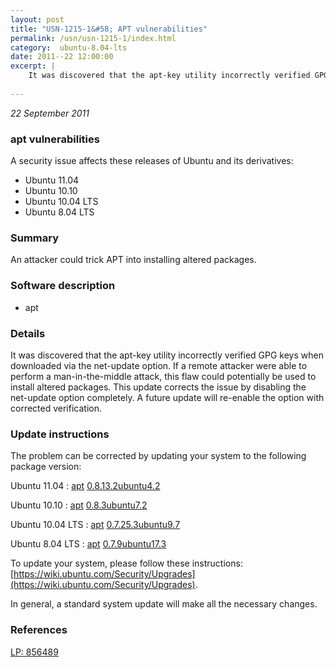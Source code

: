 ```yaml
---
layout: post
title: "USN-1215-1&#58; APT vulnerabilities"
permalink: /usn/usn-1215-1/index.html
category:  ubuntu-8.04-lts
date: 2011--22 12:00:00
excerpt: |
    It was discovered that the apt-key utility incorrectly verified GPG keys when downloaded via the net-update option. If a remote attacker were able to perform a man-in-the-middle attack, this flaw could potentially be used to install altered packages. This update corrects the issue by disabling the net-update option completely. A future update will re-enable the option with corrected verification. 
    
--- 
```

 
 

*22 September 2011*

### apt vulnerabilities

A security issue affects these releases of Ubuntu and its derivatives:

* Ubuntu 11.04
* Ubuntu 10.10
* Ubuntu 10.04 LTS
* Ubuntu 8.04 LTS

### Summary

An attacker could trick APT into installing altered packages. 

### Software description

* apt 

### Details

It was discovered that the apt-key utility incorrectly verified GPG keys when downloaded via the net-update option. If a remote attacker were able to perform a man-in-the-middle attack, this flaw could potentially be used to install altered packages. This update corrects the issue by disabling the net-update option completely. A future update will re-enable the option with corrected verification. 

### Update instructions

The problem can be corrected by updating your system to the following package version:

Ubuntu 11.04
 : [apt](https://launchpad.net/ubuntu/+source/apt) <span> [0.8.13.2ubuntu4.2](https://launchpad.net/ubuntu/+source/apt/0.8.13.2ubuntu4.2) </span> 

Ubuntu 10.10
 : [apt](https://launchpad.net/ubuntu/+source/apt) <span> [0.8.3ubuntu7.2](https://launchpad.net/ubuntu/+source/apt/0.8.3ubuntu7.2) </span> 

Ubuntu 10.04 LTS
 : [apt](https://launchpad.net/ubuntu/+source/apt) <span> [0.7.25.3ubuntu9.7](https://launchpad.net/ubuntu/+source/apt/0.7.25.3ubuntu9.7) </span> 

Ubuntu 8.04 LTS
 : [apt](https://launchpad.net/ubuntu/+source/apt) <span> [0.7.9ubuntu17.3](https://launchpad.net/ubuntu/+source/apt/0.7.9ubuntu17.3) </span> 

To update your system, please follow these instructions: [https://wiki.ubuntu.com/Security/Upgrades](https://wiki.ubuntu.com/Security/Upgrades).

In general, a standard system update will make all the necessary changes. 

### References

 
 [LP: 856489](https://launchpad.net/bugs/856489)
 

